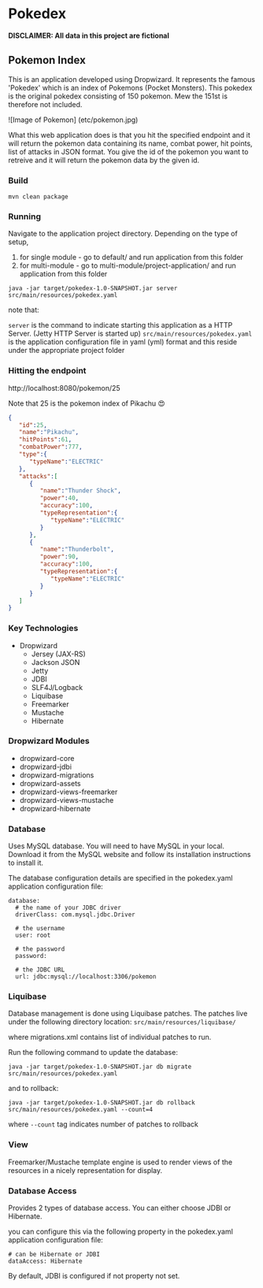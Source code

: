 # Pokedex

**DISCLAIMER: All data in this project are fictional**

## Pokemon Index

This is an application developed using Dropwizard. It represents the famous 'Pokedex' which is an index of Pokemons (Pocket Monsters). 
This pokedex is the original pokedex consisting of 150 pokemon. Mew the 151st is therefore not included.

![Image of Pokemon]
(etc/pokemon.jpg)

What this web application does is that you hit the specified endpoint and it will return the pokemon data containing its name, combat power, hit points, list of attacks in JSON format. You give the id of the pokemon you want to retreive and it will return the pokemon data by the given id.

### Build 

```
mvn clean package
```

### Running

Navigate to the application project directory. Depending on the type of setup, 

1. for single module - go to default/ and run application from this folder
2. for multi-module - go to multi-module/project-application/ and run application from this folder

```
java -jar target/pokedex-1.0-SNAPSHOT.jar server src/main/resources/pokedex.yaml
```

note that:

`server` is the command to indicate starting this application as a HTTP Server. (Jetty HTTP Server is started up)
`src/main/resources/pokedex.yaml` is the application configuration file in yaml (yml) format and this reside under the appropriate project folder

### Hitting the endpoint

http://localhost:8080/pokemon/25

Note that 25 is the pokemon index of Pikachu :heart_eyes:

```JSON
{  
   "id":25,
   "name":"Pikachu",
   "hitPoints":61,
   "combatPower":777,
   "type":{  
      "typeName":"ELECTRIC"
   },
   "attacks":[  
      {  
         "name":"Thunder Shock",
         "power":40,
         "accuracy":100,
         "typeRepresentation":{  
            "typeName":"ELECTRIC"
         }
      },
      {  
         "name":"Thunderbolt",
         "power":90,
         "accuracy":100,
         "typeRepresentation":{  
            "typeName":"ELECTRIC"
         }
      }
   ]
}
```


### Key Technologies

- Dropwizard
    - Jersey (JAX-RS)
    - Jackson JSON
    - Jetty
    - JDBI
    - SLF4J/Logback
    - Liquibase
    - Freemarker
    - Mustache
    - Hibernate

### Dropwizard Modules

- dropwizard-core
- dropwizard-jdbi
- dropwizard-migrations
- dropwizard-assets
- dropwizard-views-freemarker
- dropwizard-views-mustache
- dropwizard-hibernate

### Database

Uses MySQL database. You will need to have MySQL in your local. Download it from the MySQL website and follow its installation instructions to install it. 

The database configuration details are specified in the pokedex.yaml application configuration file:

```
database:
  # the name of your JDBC driver
  driverClass: com.mysql.jdbc.Driver

  # the username
  user: root

  # the password
  password:

  # the JDBC URL
  url: jdbc:mysql://localhost:3306/pokemon
```

### Liquibase

Database management is done using Liquibase patches. The patches live under the following directory location:
`src/main/resources/liquibase/`

where migrations.xml contains list of individual patches to run.

Run the following command to update the database:

```
java -jar target/pokedex-1.0-SNAPSHOT.jar db migrate src/main/resources/pokedex.yaml
```

and to rollback:
```
java -jar target/pokedex-1.0-SNAPSHOT.jar db rollback src/main/resources/pokedex.yaml --count=4
```

where `--count` tag indicates number of patches to rollback

### View

Freemarker/Mustache template engine is used to render views of the resources in a nicely representation for display.


### Database Access

Provides 2 types of database access. You can either choose JDBI or Hibernate.

you can configure this via the following property in the pokedex.yaml application configuration file:

```
# can be Hibernate or JDBI
dataAccess: Hibernate
```

By default, JDBI is configured if not property not set.




